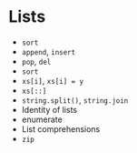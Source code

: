 # Lists

* `sort`
* `append`, `insert`
* `pop`, `del`
* `sort`
* `xs[i]`, `xs[i] = y`
* `xs[::]`
* `string.split()`, `string.join`
* Identity of lists
* enumerate
* List comprehensions
* `zip`
